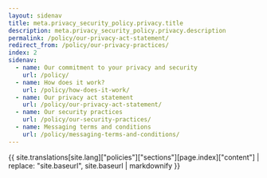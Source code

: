 ```yaml
---
layout: sidenav
title: meta.privacy_security_policy.privacy.title
description: meta.privacy_security_policy.privacy.description
permalink: /policy/our-privacy-act-statement/
redirect_from: /policy/our-privacy-practices/
index: 2
sidenav:
  - name: Our commitment to your privacy and security
    url: /policy/
  - name: How does it work?
    url: /policy/how-does-it-work/
  - name: Our privacy act statement
    url: /policy/our-privacy-act-statement/
  - name: Our security practices
    url: /policy/our-security-practices/
  - name: Messaging terms and conditions
    url: /policy/messaging-terms-and-conditions/    
---
```


{{ site.translations[site.lang]["policies"]["sections"][page.index]["content"] | replace: "site.baseurl", site.baseurl | markdownify }}
